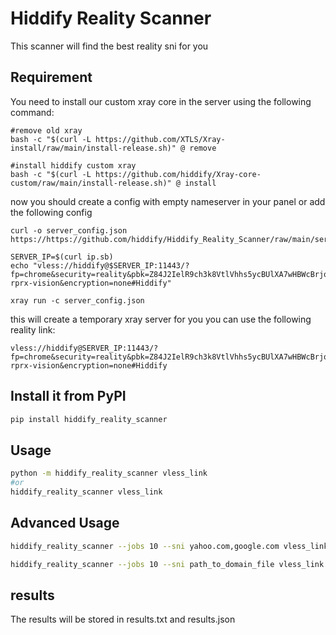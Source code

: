 
# Hiddify Reality Scanner

This scanner will find the best reality sni for you

## Requirement

You need to install our custom xray core in the server using the following command:
```
#remove old xray
bash -c "$(curl -L https://github.com/XTLS/Xray-install/raw/main/install-release.sh)" @ remove

#install hiddify custom xray
bash -c "$(curl -L https://github.com/hiddify/Xray-core-custom/raw/main/install-release.sh)" @ install
```

now you should create a config with empty nameserver in your panel or add the following config 
```
curl -o server_config.json https://https://github.com/hiddify/Hiddify_Reality_Scanner/raw/main/server_config.json

SERVER_IP=$(curl ip.sb)
echo "vless://hiddify@$SERVER_IP:11443/?fp=chrome&security=reality&pbk=Z84J2IelR9ch3k8VtlVhhs5ycBUlXA7wHBWcBrjqnAw&sid=6ba85179e30d4fc2&sni=www.google.com&type=tcp&flow=xtls-rprx-vision&encryption=none#Hiddify"

xray run -c server_config.json
```
this will create a temporary xray server for you 
you can use the following reality link:

```
vless://hiddify@SERVER_IP:11443/?fp=chrome&security=reality&pbk=Z84J2IelR9ch3k8VtlVhhs5ycBUlXA7wHBWcBrjqnAw&sid=6ba85179e30d4fc2&sni=www.google.com&type=tcp&flow=xtls-rprx-vision&encryption=none#Hiddify
```

## Install it from PyPI

```bash
pip install hiddify_reality_scanner
```

## Usage

```bash
python -m hiddify_reality_scanner vless_link
#or
hiddify_reality_scanner vless_link
```
## Advanced Usage
```bash
hiddify_reality_scanner --jobs 10 --sni yahoo.com,google.com vless_link
```


```bash
hiddify_reality_scanner --jobs 10 --sni path_to_domain_file vless_link
```


## results

The results will be stored in results.txt and results.json
